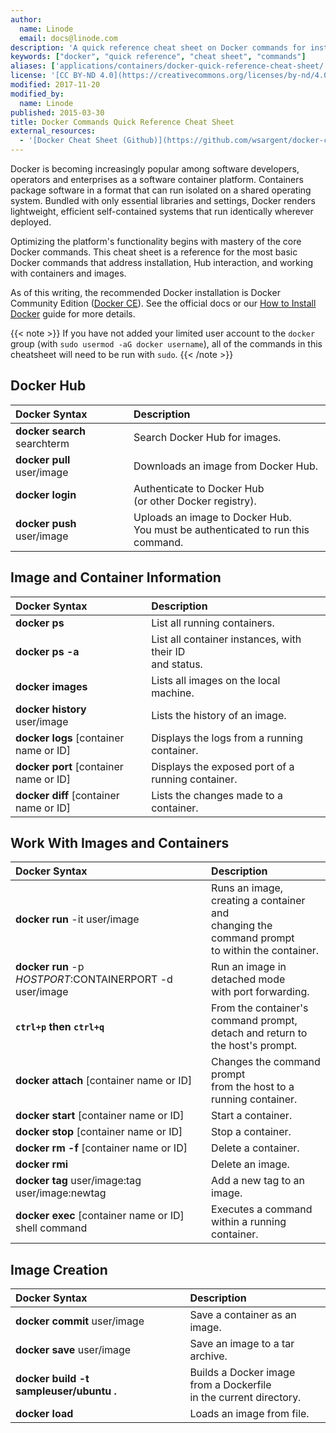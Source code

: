 ```yaml
---
author:
  name: Linode
  email: docs@linode.com
description: 'A quick reference cheat sheet on Docker commands for installation, containers, images and more.'
keywords: ["docker", "quick reference", "cheat sheet", "commands"]
aliases: ['applications/containers/docker-quick-reference-cheat-sheet/']
license: '[CC BY-ND 4.0](https://creativecommons.org/licenses/by-nd/4.0)'
modified: 2017-11-20
modified_by:
  name: Linode
published: 2015-03-30
title: Docker Commands Quick Reference Cheat Sheet
external_resources:
  - '[Docker Cheat Sheet (Github)](https://github.com/wsargent/docker-cheat-sheet)'
---
```


Docker is becoming increasingly popular among software developers, operators and enterprises as a software container platform. Containers package software in a format that can run isolated on a shared operating system. Bundled with only essential libraries and settings, Docker renders lightweight, efficient self-contained systems that run identically wherever deployed.

Optimizing the platform's functionality begins with mastery of the core Docker commands. This cheat sheet is a reference for the most basic Docker commands that address installation, Hub interaction, and working with containers and images.

As of this writing, the recommended Docker installation is Docker Community Edition ([Docker CE](https://docs.docker.com/engine/installation/)). See the official docs or our [How to Install Docker](https://www.linode.com/docs/applications/containers/how-to-install-docker-and-pull-images-for-container-deployment) guide for more details.

{{< note >}}
If you have not added your limited user account to the `docker` group (with `sudo usermod -aG docker username`), all of the commands in this cheatsheet will need to be run with `sudo`.
{{< /note >}}

## Docker Hub

| Docker Syntax | Description |
|:-------------|:---------|
| **docker search** searchterm | Search Docker Hub for images. |
| **docker pull** user/image | Downloads an image from Docker Hub. |
| **docker login** | Authenticate to Docker Hub <br> (or other Docker registry). |
| **docker push** user/image | Uploads an image to Docker Hub. <br> You must be authenticated to run this command. |

## Image and Container Information

| Docker Syntax | Description |
|:-------------|:---------|
| **docker ps** | List all running containers. |
| **docker ps -a** | List all container instances, with their ID<br> and status. |
| **docker images** | Lists all images on the local machine. |
| **docker history** user/image | Lists the history of an image. |
| **docker logs** [container name or ID] | Displays the logs from a running container. |
| **docker port** [container name or ID] | Displays the exposed port of a running container. |
| **docker diff** [container name or ID] | Lists the changes made to a container. |

## Work With Images and Containers

| Docker Syntax | Description |
|:-------------|:---------|
| **docker run** -it user/image | Runs an image, creating a container and<br> changing the command prompt<br> to within the container. |
| **docker run** -p $HOSTPORT:$CONTAINERPORT -d user/image | Run an image in detached mode<br> with port forwarding. |
| **`ctrl+p` then `ctrl+q`** | From the container's command prompt,<br> detach and return to the host's prompt. |
| **docker attach** [container name or ID] | Changes the command prompt<br> from the host to a running container. |
| **docker start** [container name or ID] | Start a container.  |
| **docker stop** [container name or ID] | Stop a container.  |
| **docker rm -f** [container name or ID] | Delete a container. |
| **docker rmi** | Delete an image. |
| **docker tag** user/image:tag user/image:newtag | Add a new tag to an image. |
| **docker exec** [container name or ID] shell command | Executes a command within a running container. |

## Image Creation

| Docker Syntax | Description |
|:-------------|:---------|
| **docker commit** user/image | Save a container as an image. |
| **docker save** user/image | Save an image to a tar archive. |
| **docker build -t sampleuser/ubuntu .** | Builds a Docker image<br> from a Dockerfile<br> in the current directory. |
| **docker load** | Loads an image from file.|
